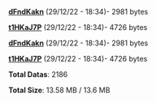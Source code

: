 [**dFndKakn**](/data/dFndKakn.txt) (29/12/22 - 18:34)- 2981 bytes

[**t1HKaJ7P**](/data/t1HKaJ7P.txt) (29/12/22 - 18:34)- 4726 bytes

[**dFndKakn**](/data/dFndKakn.txt) (29/12/22 - 18:34)- 2981 bytes

[**t1HKaJ7P**](/data/t1HKaJ7P.txt) (29/12/22 - 18:34)- 4726 bytes

**Total Datas**: 2186

**Total Size**: 13.58 MB / 13.6 MB